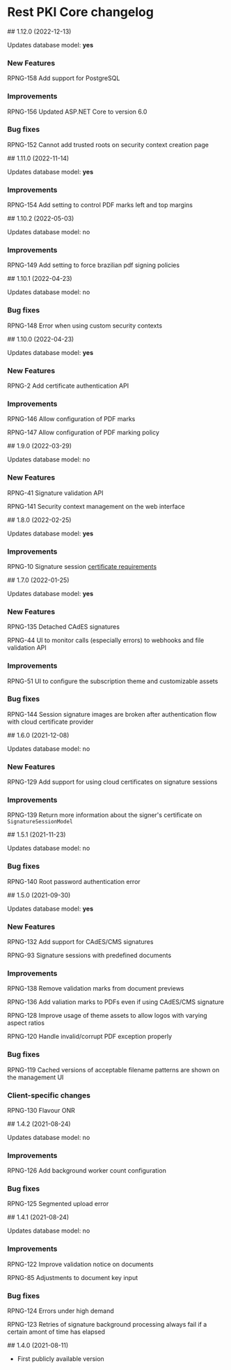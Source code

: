 ﻿# Rest PKI Core changelog

<a name="v1-12-0" />
## 1.12.0 (2022-12-13)

Updates database model: **yes**

### New Features

RPNG-158 Add support for PostgreSQL

### Improvements

RPNG-156 Updated ASP.NET Core to version 6.0

### Bug fixes

RPNG-152 Cannot add trusted roots on security context creation page



<a name="v1-11-0" />
## 1.11.0 (2022-11-14)

Updates database model: **yes**

### Improvements

RPNG-154 Add setting to control PDF marks left and top margins



<a name="v1-10-2" />
## 1.10.2 (2022-05-03)

Updates database model: no

### Improvements

RPNG-149 Add setting to force brazilian pdf signing policies



<a name="v1-10-1" />
## 1.10.1 (2022-04-23)

Updates database model: no

### Bug fixes

RPNG-148 Error when using custom security contexts



<a name="v1-10-0" />
## 1.10.0 (2022-04-23)

Updates database model: **yes**

### New Features

RPNG-2 Add certificate authentication API

### Improvements

RPNG-146 Allow configuration of PDF marks

RPNG-147 Allow configuration of PDF marking policy



<a name="v1-9-0" />
## 1.9.0 (2022-03-29)

Updates database model: no

### New Features

RPNG-41 Signature validation API

RPNG-141 Security context management on the web interface



<a name="v1-8-0" />
## 1.8.0 (2022-02-25)

Updates database model: **yes**

### Improvements

RPNG-10 Signature session [certificate requirements](integration/signature-sessions/certificate-requirements.md)



<a name="v1-7-0" />
## 1.7.0 (2022-01-25)

Updates database model: **yes**

### New Features

RPNG-135 Detached CAdES signatures

RPNG-44 UI to monitor calls \(especially errors\) to webhooks and file validation API

### Improvements

RPNG-51 UI to configure the subscription theme and customizable assets

### Bug fixes

RPNG-144 Session signature images are broken after authentication flow with cloud certificate provider



<a name="v1-6-0" />
## 1.6.0 (2021-12-08)

Updates database model: no

### New Features

RPNG-129 Add support for using cloud certificates on signature sessions

### Improvements

RPNG-139 Return more information about the signer's certificate on `SignatureSessionModel`



<a name="v1-5-1" />
## 1.5.1 (2021-11-23)

Updates database model: no

### Bug fixes

RPNG-140 Root password authentication error



<a name="v1-5-0" />
## 1.5.0 (2021-09-30)

Updates database model: **yes**

### New Features

RPNG-132 Add support for CAdES/CMS signatures

RPNG-93 Signature sessions with predefined documents

### Improvements

RPNG-138 Remove validation marks from document previews

RPNG-136 Add valiation marks to PDFs even if using CAdES/CMS signature

RPNG-128 Improve usage of theme assets to allow logos with varying aspect ratios

RPNG-120 Handle invalid/corrupt PDF exception properly

### Bug fixes

RPNG-119 Cached versions of acceptable filename patterns are shown on the management UI

### Client-specific changes

RPNG-130 Flavour ONR



<a name="v1-4-2" />
## 1.4.2 (2021-08-24)

Updates database model: no

### Improvements

RPNG-126 Add background worker count configuration

### Bug fixes

RPNG-125 Segmented upload error



<a name="v1-4-1" />
## 1.4.1 (2021-08-24)

Updates database model: no

### Improvements

RPNG-122 Improve validation notice on documents

RPNG-85 Adjustments to document key input

### Bug fixes

RPNG-124 Errors under high demand

RPNG-123 Retries of signature background processing always fail if a certain amont of time has elapsed



<a name="v1-4-0" />
## 1.4.0 (2021-08-11)

* First publicly available version
